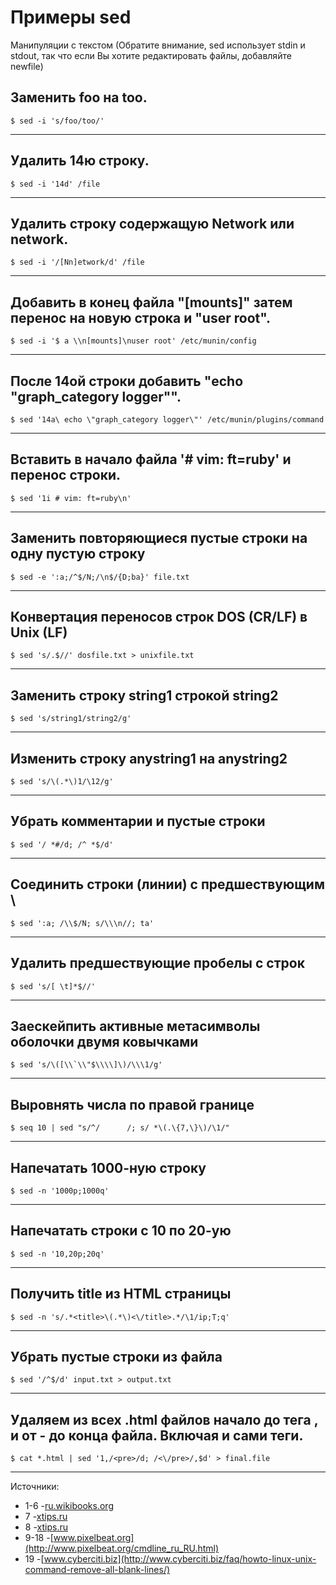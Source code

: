 # Примеры sed

Манипуляции с текстом (Обратите внимание, sed использует stdin и stdout, так что если Вы хотите редактировать файлы, добавляйте newfile)

## Заменить foo на too.

```
$ sed -i 's/foo/too/'

```

* * *



## Удалить 14ю строку.

```
$ sed -i '14d' /file

```

* * *



## Удалить строку содержащую Network или network.

```
$ sed -i '/[Nn]etwork/d' /file

```

* * *



## Добавить в конец файла "\[mounts\]" затем перенос на новую строка и "user root".

```
$ sed -i '$ a \\n[mounts]\nuser root' /etc/munin/config 

```

* * *



## После 14ой строки добавить "echo "graph\_category logger"".

```
$ sed '14a\ echo \"graph_category logger\"' /etc/munin/plugins/command 

```

* * *



## Вставить в начало файла '# vim: ft=ruby' и перенос строки.

```
$ sed '1i # vim: ft=ruby\n'  

```

* * *



## Заменить повторяющиеся пустые строки на одну пустую строку

```
$ sed -e ':a;/^$/N;/\n$/{D;ba}' file.txt

```

* * *



## Конвертация переносов строк DOS (CR/LF) в Unix (LF)

```
$ sed 's/.$//' dosfile.txt > unixfile.txt

```

* * *



## Заменить строку string1 строкой string2

```
$ sed 's/string1/string2/g'

```

* * *



## Изменить строку anystring1 на anystring2

```
$ sed 's/\(.*\)1/\12/g'

```

* * *



## Убрать комментарии и пустые строки

```
$ sed '/ *#/d; /^ *$/d'

```

* * *



## Соединить строки (линии) с предшествующим \\

```
$ sed ':a; /\\$/N; s/\\\n//; ta'

```

* * *



## Удалить предшествующие пробелы с строк

```
$ sed 's/[ \t]*$//'

```

* * *



## Заескейпить активные метасимволы оболочки двумя ковычками

```
$ sed 's/\([\\`\\"$\\\\]\)/\\\1/g'

```

* * *



## Выровнять числа по правой границе

```
$ seq 10 | sed "s/^/      /; s/ *\(.\{7,\}\)/\1/"

```

* * *



## Напечатать 1000-ную строку

```
$ sed -n '1000p;1000q'

```

* * *



## Напечатать строки с 10 по 20-ую

```
$ sed -n '10,20p;20q'

```

* * *



## Получить title из HTML страницы

```
$ sed -n 's/.*<title>\(.*\)<\/title>.*/\1/ip;T;q'

```

* * *



## Убрать пустые строки из файла

```
$ sed '/^$/d' input.txt > output.txt

```

* * *



## Удаляем из всех .html файлов начало до тега , и от - до конца файла. Включая и сами теги.

```
$ cat *.html | sed '1,/<pre>/d; /<\/pre>/,$d' > final.file

```

-----------

Источники:  

*   1-6 -[ru.wikibooks.org](http://ru.wikibooks.org/wiki/Linux-hand-book)
*   7 -[xtips.ru](http://xtips.ru/?act=tview&tid=71)
*   8 -[xtips.ru](http://xtips.ru/?act=tview&tid=47)
*   9-18 -[www.pixelbeat.org](http://www.pixelbeat.org/cmdline_ru_RU.html)
*   19 -[www.cyberciti.biz](http://www.cyberciti.biz/faq/howto-linux-unix-command-remove-all-blank-lines/)